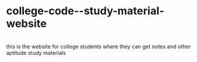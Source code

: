 # college-code--study-material-website
<br>
this is the website for college students where they can get notes and other aptitude study materials
